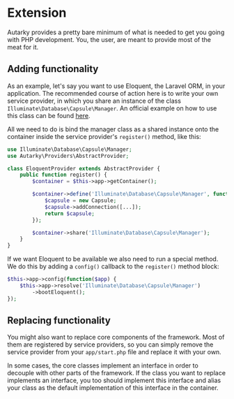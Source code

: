 # Extension

Autarky provides a pretty bare minimum of what is needed to get you going with PHP development. You, the user, are meant to provide most of the meat for it.

## Adding functionality

As an example, let's say you want to use Eloquent, the Laravel ORM, in your application. The recommended course of action here is to write your own service provider, in which you share an instance of the class `Illuminate\Database\Capsule\Manager`. An official example on how to use this class can be found [here](https://github.com/illuminate/database#usage-instructions).

All we need to do is bind the manager class as a shared instance onto the container inside the service provider's `register()` method, like this:

```php
use Illuminate\Database\Capsule\Manager;
use Autarky\Providers\AbstractProvider;

class EloquentProvider extends AbstractProvider {
	public function register() {
		$container = $this->app->getContainer();

		$container->define('Illuminate\Database\Capsule\Manager', function() {
			$capsule = new Capsule;
			$capsule->addConnection([...]);
			return $capsule;
		});

		$container->share('Illuminate\Database\Capsule\Manager');
	}
}
```

If we want Eloquent to be available we also need to run a special method. We do this by adding a `config()` callback to the `register()` method block:

```php
$this->app->config(function($app) {
	$this->app->resolve('Illuminate\Database\Capsule\Manager')
		->bootEloquent();
});
```

## Replacing functionality

You might also want to replace core components of the framework. Most of them are registered by service providers, so you can simply remove the service provider from your `app/start.php` file and replace it with your own.

In some cases, the core classes implement an interface in order to decouple with other parts of the framework. If the class you want to replace implements an interface, you too should implement this interface and alias your class as the default implementation of this interface in the container.
